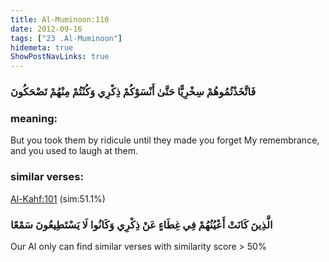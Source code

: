```yaml
---
title: Al-Muminoon:110
date: 2012-09-16
tags: ["23 .Al-Muminoon"]
hidemeta: true 
ShowPostNavLinks: true 
---
```

### فَاتَّخَذْتُمُوهُمْ سِخْرِيًّا حَتَّىٰ أَنْسَوْكُمْ ذِكْرِي وَكُنْتُمْ مِنْهُمْ تَضْحَكُونَ
### meaning: 
But you took them by ridicule until they made you forget My remembrance, and you used to laugh at them.
### similar verses: 

[Al-Kahf:101](/18/101) (sim:51.1%)

### الَّذِينَ كَانَتْ أَعْيُنُهُمْ فِي غِطَاءٍ عَنْ ذِكْرِي وَكَانُوا لَا يَسْتَطِيعُونَ سَمْعًا

Our AI only can find similar verses with similarity score > 50% 



